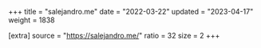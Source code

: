 +++
title = "salejandro.me"
date = "2022-03-22"
updated = "2023-04-17"
weight = 1838

[extra]
source = "https://salejandro.me/"
ratio = 32
size = 2
+++
